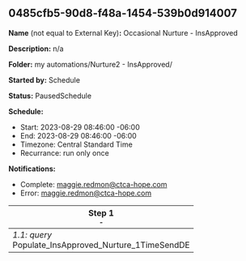 ## 0485cfb5-90d8-f48a-1454-539b0d914007

**Name** (not equal to External Key)**:** Occasional Nurture - InsApproved

**Description:** n/a

**Folder:** my automations/Nurture2 - InsApproved/

**Started by:** Schedule

**Status:** PausedSchedule

**Schedule:**

* Start: 2023-08-29 08:46:00 -06:00
* End: 2023-08-29 08:46:00 -06:00
* Timezone: Central Standard Time
* Recurrance: run only once

**Notifications:**

* Complete: maggie.redmon@ctca-hope.com
* Error: maggie.redmon@ctca-hope.com

| Step 1<br>_<small>-</small>_ |
| --- |
| _1.1: query_<br>Populate_InsApproved_Nurture_1TimeSendDE |
